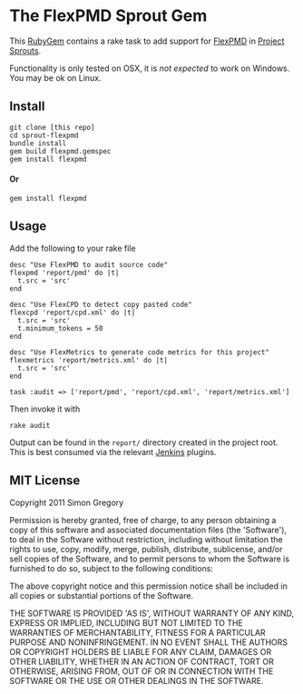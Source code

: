 # The FlexPMD Sprout Gem

This [RubyGem](http://docs.rubygems.org/read/book/7) contains a rake task to add support for [FlexPMD](http://opensource.adobe.com/wiki/display/flexpmd/FlexPMD) in [Project Sprouts](http://projectsprouts.org).

Functionality is only tested on OSX, it is *not expected* to work on Windows. You may be ok on Linux.

## Install

    git clone [this repo]
    cd sprout-flexpmd
    bundle install
    gem build flexpmd.gemspec 
    gem install flexpmd
    
#### Or

    gem install flexpmd

## Usage

Add the following to your rake file

    desc "Use FlexPMD to audit source code"
    flexpmd 'report/pmd' do |t|
      t.src = 'src'
    end

    desc "Use FlexCPD to detect copy pasted code"
    flexcpd 'report/cpd.xml' do |t|
      t.src = 'src'
      t.minimum_tokens = 50
    end

    desc "Use FlexMetrics to generate code metrics for this project"
    flexmetrics 'report/metrics.xml' do |t|
      t.src = 'src'
    end

    task :audit => ['report/pmd', 'report/cpd.xml', 'report/metrics.xml']
    
Then invoke it with

    rake audit
    
Output can be found in the `report/` directory created in the project root. This is best consumed via the relevant [Jenkins](http://jenkins-ci.org/) plugins.
    
## MIT License

Copyright 2011 Simon Gregory

Permission is hereby granted, free of charge, to any person obtaining
a copy of this software and associated documentation files (the
'Software'), to deal in the Software without restriction, including
without limitation the rights to use, copy, modify, merge, publish,
distribute, sublicense, and/or sell copies of the Software, and to
permit persons to whom the Software is furnished to do so, subject to
the following conditions:

The above copyright notice and this permission notice shall be
included in all copies or substantial portions of the Software.

THE SOFTWARE IS PROVIDED 'AS IS', WITHOUT WARRANTY OF ANY KIND,
EXPRESS OR IMPLIED, INCLUDING BUT NOT LIMITED TO THE WARRANTIES OF
MERCHANTABILITY, FITNESS FOR A PARTICULAR PURPOSE AND NONINFRINGEMENT.
IN NO EVENT SHALL THE AUTHORS OR COPYRIGHT HOLDERS BE LIABLE FOR ANY
CLAIM, DAMAGES OR OTHER LIABILITY, WHETHER IN AN ACTION OF CONTRACT,
TORT OR OTHERWISE, ARISING FROM, OUT OF OR IN CONNECTION WITH THE
SOFTWARE OR THE USE OR OTHER DEALINGS IN THE SOFTWARE.
